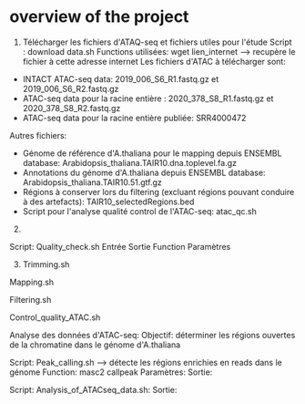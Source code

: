 # overview of the project

1) Télécharger les fichiers d'ATAQ-seq et fichiers utiles pour l'étude
Script : download data.sh 
Functions utilisées: wget lien_internet --> recupère le fichier à cette adresse internet
Les fichiers d'ATAC à télécharger sont:
* INTACT ATAC-seq data: 2019_006_S6_R1.fastq.gz et 2019_006_S6_R2.fastq.gz
* ATAC-seq data pour la racine entière : 2020_378_S8_R1.fastq.gz et 2020_378_S8_R2.fastq.gz
* ATAC-seq data pour la racine entière publiée: SRR4000472

Autres fichiers:
* Génome de référence d'A.thaliana pour le mapping depuis ENSEMBL database: Arabidopsis_thaliana.TAIR10.dna.toplevel.fa.gz
* Annotations du génome d'A.thaliana depuis ENSEMBL database: Arabidopsis_thaliana.TAIR10.51.gtf.gz
* Régions à conserver lors du filtering (excluant régions pouvant conduire à des artefacts): TAIR10_selectedRegions.bed
* Script pour l'analyse qualité control de l'ATAC-seq: atac_qc.sh

2) 
Script: Quality_check.sh
Entrée
Sortie 
Function
Paramètres

3) Trimming.sh

Mapping.sh

Filtering.sh

Control_quality_ATAC.sh

Analyse des données d'ATAC-seq:
Objectif: déterminer les régions ouvertes de la chromatine dans le génome d'A.thaliana

Script: Peak_calling.sh --> détecte les régions enrichies en reads dans le génome
Function: masc2 callpeak 
Paramètres: 
Sortie: 

Script: Analysis_of_ATACseq_data.sh:
Sortie: 

